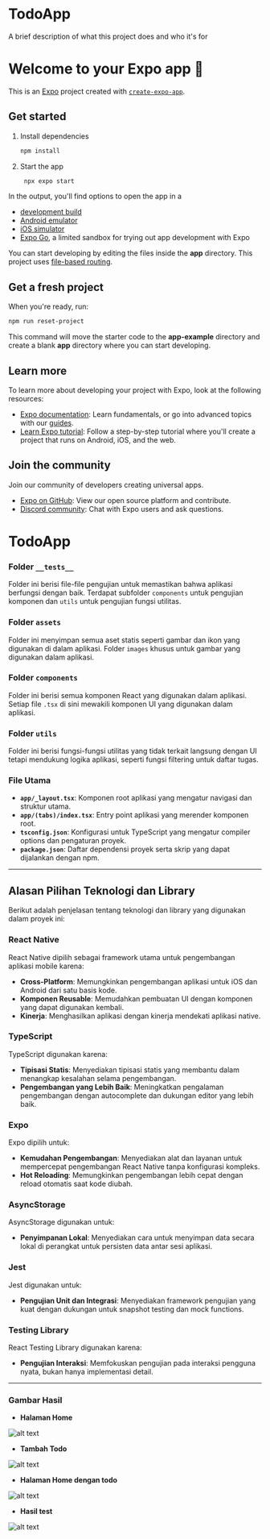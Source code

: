 
# TodoApp

A brief description of what this project does and who it's for

# Welcome to your Expo app 👋

This is an [Expo](https://expo.dev) project created with [`create-expo-app`](https://www.npmjs.com/package/create-expo-app).

## Get started

1. Install dependencies

   ```bash
   npm install
   ```

2. Start the app

   ```bash
    npx expo start
   ```

In the output, you'll find options to open the app in a

- [development build](https://docs.expo.dev/develop/development-builds/introduction/)
- [Android emulator](https://docs.expo.dev/workflow/android-studio-emulator/)
- [iOS simulator](https://docs.expo.dev/workflow/ios-simulator/)
- [Expo Go](https://expo.dev/go), a limited sandbox for trying out app development with Expo

You can start developing by editing the files inside the **app** directory. This project uses [file-based routing](https://docs.expo.dev/router/introduction).

## Get a fresh project

When you're ready, run:

```bash
npm run reset-project
```

This command will move the starter code to the **app-example** directory and create a blank **app** directory where you can start developing.

## Learn more

To learn more about developing your project with Expo, look at the following resources:

- [Expo documentation](https://docs.expo.dev/): Learn fundamentals, or go into advanced topics with our [guides](https://docs.expo.dev/guides).
- [Learn Expo tutorial](https://docs.expo.dev/tutorial/introduction/): Follow a step-by-step tutorial where you'll create a project that runs on Android, iOS, and the web.

## Join the community

Join our community of developers creating universal apps.

- [Expo on GitHub](https://github.com/expo/expo): View our open source platform and contribute.
- [Discord community](https://chat.expo.dev): Chat with Expo users and ask questions.
# TodoApp

### **Folder `__tests__`**

Folder ini berisi file-file pengujian untuk memastikan bahwa aplikasi berfungsi dengan baik. Terdapat subfolder `components` untuk pengujian komponen dan `utils` untuk pengujian fungsi utilitas.

### **Folder `assets`**

Folder ini menyimpan semua aset statis seperti gambar dan ikon yang digunakan di dalam aplikasi. Folder `images` khusus untuk gambar yang digunakan dalam aplikasi.

### **Folder `components`**

Folder ini berisi semua komponen React yang digunakan dalam aplikasi. Setiap file `.tsx` di sini mewakili komponen UI yang digunakan dalam aplikasi.

### **Folder `utils`**

Folder ini berisi fungsi-fungsi utilitas yang tidak terkait langsung dengan UI tetapi mendukung logika aplikasi, seperti fungsi filtering untuk daftar tugas.

### **File Utama**

- **`app/_layout.tsx`**: Komponen root aplikasi yang mengatur navigasi dan struktur utama.
- **`app/(tabs)/index.tsx`**: Entry point aplikasi yang merender komponen root.
- **`tsconfig.json`**: Konfigurasi untuk TypeScript yang mengatur compiler options dan pengaturan proyek.
- **`package.json`**: Daftar dependensi proyek serta skrip yang dapat dijalankan dengan npm.
---

## Alasan Pilihan Teknologi dan Library

Berikut adalah penjelasan tentang teknologi dan library yang digunakan dalam proyek ini:

### **React Native**

React Native dipilih sebagai framework utama untuk pengembangan aplikasi mobile karena:
- **Cross-Platform**: Memungkinkan pengembangan aplikasi untuk iOS dan Android dari satu basis kode.
- **Komponen Reusable**: Memudahkan pembuatan UI dengan komponen yang dapat digunakan kembali.
- **Kinerja**: Menghasilkan aplikasi dengan kinerja mendekati aplikasi native.

### **TypeScript**

TypeScript digunakan karena:
- **Tipisasi Statis**: Menyediakan tipisasi statis yang membantu dalam menangkap kesalahan selama pengembangan.
- **Pengembangan yang Lebih Baik**: Meningkatkan pengalaman pengembangan dengan autocomplete dan dukungan editor yang lebih baik.

### **Expo**

Expo dipilih untuk:
- **Kemudahan Pengembangan**: Menyediakan alat dan layanan untuk mempercepat pengembangan React Native tanpa konfigurasi kompleks.
- **Hot Reloading**: Memungkinkan pengembangan lebih cepat dengan reload otomatis saat kode diubah.

### **AsyncStorage**

AsyncStorage digunakan untuk:
- **Penyimpanan Lokal**: Menyediakan cara untuk menyimpan data secara lokal di perangkat untuk persisten data antar sesi aplikasi.

### **Jest**

Jest digunakan untuk:
- **Pengujian Unit dan Integrasi**: Menyediakan framework pengujian yang kuat dengan dukungan untuk snapshot testing dan mock functions.

### **Testing Library**

React Testing Library digunakan karena:
- **Pengujian Interaksi**: Memfokuskan pengujian pada interaksi pengguna nyata, bukan hanya implementasi detail.

---

### **Gambar Hasil**

- **Halaman Home**

![alt text](https://github.com/fadliRafidan/TodoApp/blob/main/assets/images/results/home.png?raw=true)

- **Tambah Todo**

![alt text](https://github.com/fadliRafidan/TodoApp/blob/main/assets/images/results/tambah-todo.png?raw=true)

- **Halaman Home dengan todo**

![alt text](https://github.com/fadliRafidan/TodoApp/blob/main/assets/images/results/home-todo.png?raw=true)

- **Hasil test**

![alt text](https://github.com/fadliRafidan/TodoApp/blob/main/assets/images/results/test-result.png?raw=true)
